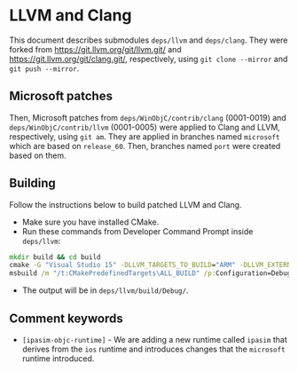 # LLVM and Clang

This document describes submodules `deps/llvm` and `deps/clang`.
They were forked from <https://git.llvm.org/git/llvm.git/> and <https://git.llvm.org/git/clang.git/>, respectively, using `git clone --mirror` and `git push --mirror`.

## Microsoft patches

Then, Microsoft patches from `deps/WinObjC/contrib/clang` (0001-0019) and `deps/WinObjC/contrib/llvm` (0001-0005) were applied to Clang and LLVM, respectively, using `git am`.
They are applied in branches named `microsoft` which are based on `release_60`.
Then, branches named `port` were created based on them.

## Building

Follow the instructions below to build patched LLVM and Clang.

- Make sure you have installed CMake.
- Run these commands from Developer Command Prompt inside `deps/llvm`:

```cmd
mkdir build && cd build
cmake -G "Visual Studio 15" -DLLVM_TARGETS_TO_BUILD="ARM" -DLLVM_EXTERNAL_CLANG_SOURCE_DIR="..\..\clang" ..
msbuild /m "/t:CMakePredefinedTargets\ALL_BUILD" /p:Configuration=Debug /p:Platform=Win32 .\LLVM.sln
```

- The output will be in `deps/llvm/build/Debug/`.

## Comment keywords

- `[ipasim-objc-runtime]` - We are adding a new runtime called `ipasim` that derives from the `ios` runtime and introduces changes that the `microsoft` runtime introduced.
